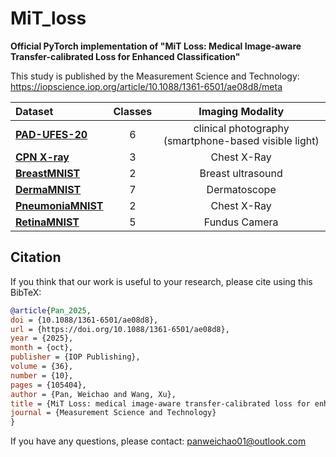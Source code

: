 # MiT_loss
**Official PyTorch implementation of "MiT Loss: Medical Image-aware Transfer-calibrated Loss for Enhanced Classification"**

This study is published by the Measurement Science and Technology: https://iopscience.iop.org/article/10.1088/1361-6501/ae08d8/meta


<div align="center">

| Dataset | Classes| Imaging Modality |
|:--------|:-------:|:------------:|
| **[PAD-UFES-20](https://data.mendeley.com/datasets/zr7vgbcyr2/1)** | 6 | clinical photography (smartphone-based visible light)|
| **[CPN X-ray](https://data.mendeley.com/datasets/dvntn9yhd2/1)** | 3 | Chest X-Ray|
| **[BreastMNIST](https://zenodo.org/records/10519652)** | 2 | Breast ultrasound|
| **[DermaMNIST](https://zenodo.org/records/10519652)** | 7 | Dermatoscope|
| **[PneumoniaMNIST](https://zenodo.org/records/10519652)** | 2 | Chest X-Ray|
| **[RetinaMNIST](https://zenodo.org/records/10519652)** | 5 | Fundus Camera|

</div>

## Citation
If you think that our work is useful to your research, please cite using this BibTeX:
```bibtex
@article{Pan_2025,
doi = {10.1088/1361-6501/ae08d8},
url = {https://doi.org/10.1088/1361-6501/ae08d8},
year = {2025},
month = {oct},
publisher = {IOP Publishing},
volume = {36},
number = {10},
pages = {105404},
author = {Pan, Weichao and Wang, Xu},
title = {MiT Loss: medical image-aware transfer-calibrated loss for enhanced classification},
journal = {Measurement Science and Technology}
}
```

If you have any questions, please contact: panweichao01@outlook.com
